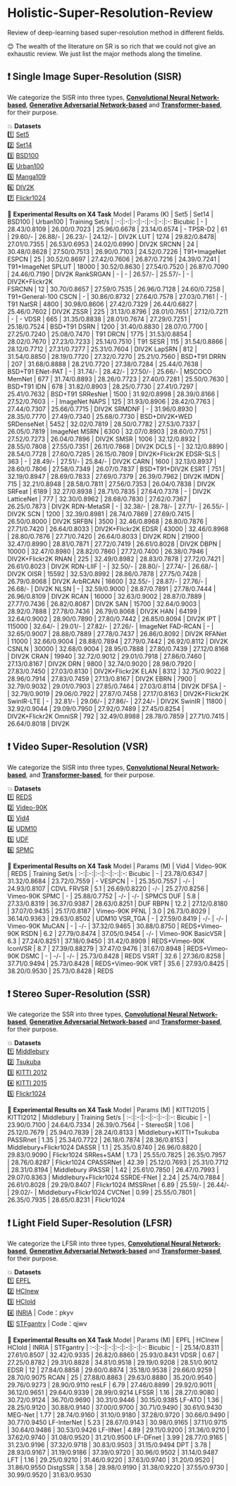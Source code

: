 # Holistic-Super-Resolution-Review
Review of deep-learning based super-resolution method in different fields.  

:blush: The wealth of the literature on SR is so rich that we could not give an exhaustic review. We just list the major methods along the timeline.  

## :heavy_exclamation_mark: Single Image Super-Resolution (SISR)  
We categorize the SISR into three types, [**Convolutional Neural Network-based**](./Single-Image-Super-Resolution/Convolutional-Neural-Network-based.md), [**Generative Adversarial Network-based**](./Single-Image-Super-Resolution/Generative-Adversarial-Network-based.md) and [**Transformer-based**](./Single-Image-Super-Resolution/Transformer-based.md), for their purpose.  

:boom: **Datasets**  
:one: [Set5](https://drive.google.com/drive/folders/1B3DJGQKB6eNdwuQIhdskA64qUuVKLZ9u)   
:two: [Set14](https://drive.google.com/drive/folders/1B3DJGQKB6eNdwuQIhdskA64qUuVKLZ9u)     
:three: [BSD100](https://drive.google.com/drive/folders/1B3DJGQKB6eNdwuQIhdskA64qUuVKLZ9u)     
:four: [Urban100](https://drive.google.com/drive/folders/1B3DJGQKB6eNdwuQIhdskA64qUuVKLZ9u)     
:five: [Manga109](https://drive.google.com/drive/folders/1B3DJGQKB6eNdwuQIhdskA64qUuVKLZ9u)     
:six: [DIV2K](https://cv.snu.ac.kr/research/EDSR/DIV2K.tar)  
:seven: [Flickr1024](https://cv.snu.ac.kr/research/EDSR/Flickr2K.tar)  

:dart: **Experimental Results on X4 Task**
Model | Params (K) | Set5 | Set14 | BSD100 | Urban100 | Training Set/s |
:-:|:-:|:-:|:-:|:-:|:-:|:-:
Bicubic   | - | 28.43/0.8109 | 26.00/0.7023 | 25.96/0.6678 | 23.14/0.6574 | - 
TPSR-D2 | 61 | 29.60/- | 26.88/- | 26.23/- | 24.12/- | DIV2K 
LUT | 1274 | 29.82/0.8478| 27.01/0.7355 | 26.53/0.6953 | 24.02/0.6990 | DIV2K 
SRCNN | 24 | 30.48/0.8628 | 27.50/0.7513 | 26.90/0.7103 | 24.52/0.7226 | T91+ImageNet 
ESPCN | 25 | 30.52/0.8697 | 27.42/0.7606 | 26.87/0.7216 | 24.39/0.7241 | T91+ImageNet 
SPLUT | 18000 | 30.52/0.8630 | 27.54/0.7520 | 26.87/0.7090 | 24.46/0.7190 | DIV2K
RankSRGAN | - | - | 26.57/- | 25.57/- | - | DIV2K+Flickr2K  
FSRCNN | 12 | 30.70/0.8657 | 27.59/0.7535 | 26.96/0.7128 | 24.60/0.7258 | T91+General-100 
CSCN | - | 30.86/0.8732 | 27.64/0.7578 | 27.03/0.7161 | - | T91
NatSR | 4800 | 30.98/0.8606 | 27.42/0.7329 | 26.44/0.6827 | 25.46/0.7602 | DIV2K
ZSSR | 225 | 31.13/0.8796 | 28.01/0.7651 | 27.12/0.7211 | - | -
VDSR | 665 | 31.35/0.8838 | 28.01/0.7674 | 27.29/0.7251 | 25.18/0.7524 | BSD+T91
DSRN | 1200 | 31.40/0.8830 | 28.07/0.7700 | 27.25/0.7240 | 25.08/0.7470 | T91
DRCN | 1775 | 31.53/0.8854 | 28.02/0.7670 | 27.23/0.7233 | 25.14/0.7510 | T91
SESR | 115 | 31.54/0.8866 | 28.12/0.7712 | 27.31/0.7277 | 25.31/0.7604 | DIV2K 
LapSRN | 812 | 31.54/0.8850 | 28.19/0.7720 | 27.32/0.7270 | 25.21/0.7560 | BSD+T91 
DRRN | 207 | 31.68/0.8888 | 28.21/0.7720 | 27.38/0.7284 | 25.44/0.7638 | BSD+T91
ENet-PAT | - | 31.74/- | 28.42/- | 27.50/- | 25.66/- | MSCOCO
MemNet | 677 | 31.74/0.8893 | 28.26/0.7723 | 27.40/0.7281 | 25.50/0.7630 | BSD+T91 
IDN | 678 | 31.82/0.8903 | 28.25/0.7730 | 27.41/0.7297 | 25.41/0.7632 | BSD+T91
SRResNet | 1500 | 31.92/0.8998 | 28.39/0.8166 | 27.52/0.7603 | - | ImageNet 
NAPS | 125 | 31.93/0.8906 | 28.42/0.7763 | 27.44/0.7307 | 25.66/0.7715 | DIV2K
SRMDNF | - | 31.96/0.8930 | 28.35/0.7770 | 27.49/0.7340 | 25.68/0.7730 | BSD+DIV2K+WED
SRDenseNet | 5452 | 32.02/0.7819 | 28.50/0.7782 | 27.53/0.7337 | 26.05/0.7819 | ImageNet 
MSRN | 6300 | 32.07/0.8903 | 28.60/0.7751 | 27.52/0.7273 | 26.04/0.7896 | DIV2K
SMSR | 1006 | 32.12/0.8932 | 28.55/0.7808 | 27.55/0.7351 | 26.11/0.7868 | DIV2K 
DCLS | - | 32.12/0.8890 | 28.54/0.7728 | 27.60/0.7285 | 26.15/0.7809 | DIV2K+Flickr2K
EDSR-SLS | 363 | - | 28.49/- | 27.51/- | 25.84/- | DIV2K
CARN | 1600 | 32.13/0.8937 | 28.60/0.7806 | 27.58/0.7349 | 26.07/0.7837 | BSD+T91+DIV2K 
ESRT | 751 | 32.19/0.8947 | 28.69/0.7833 | 27.69/0.7379 | 26.39/0.7962 | DIV2K 
IMDN | 715 | 32.21/0.8948 | 28.58/0.7811 | 27.56/0.7353 | 26.04/0.7838 | DIV2K 
SRFeat | 6189 | 32.27/0.8938 | 28.71/0.7835 | 27.64/0.7378 | - | DIV2K
LatticeNet | 777 | 32.30/0.8962 | 28.68/0.7830 | 27.62/0.7367 | 26.25/0.7873 | DIV2K
RDN-MetaSR | - | 32.38/- | 28.78/- | 27.71/- | 26.55/- | DIV2K
SCN | 1200 | 32.39/0.8981 | 28.74/0.7869 | 27.69/0.7415 | 26.50/0.8000 | DIV2K 
SRFBN | 3500 | 32.46/0.8968 | 28.80/0.7876 | 27.71/0.7420 | 26.64/0.8033 | DIV2K+Flickr2K 
EDSR | 43000 | 32.46/0.8968 | 28.80/0.7876 | 27.71/0.7420 | 26.64/0.8033 | DIV2K 
RDN | 21900 | 32.47/0.8990 | 28.81/0.7871 | 27.72/0.7419 | 26.61/0.8028 | DIV2K 
DBPN | 10000 | 32.47/0.8980 | 28.82/0.7860 | 27.72/0.7400 | 26.38/0.7946 | DIV2K+Flickr2K 
RNAN | 225 | 32.49/0.8982 | 28.83/0.7878 | 27.72/0.7421 | 26.61/0.8023 | DIV2K 
RDN-LIIF | - | 32.50/- | 28.80/- | 27.74/- | 26.68/- | DIV2K
OISR | 15592 | 32.53/0.8992 | 28.86/0.7878 | 27.75/0.7428 | 26.79/0.8068 | DIV2K 
ArbRCAN | 16600 | 32.55/- | 28.87/- | 27.76/- | 26.68/- | DIV2K
NLSN | - | 32.59/0.9000 | 28.87/0.7891 | 27.78/0.7444 | 26.96/0.8109 | DIV2K
RCAN | 16000 | 32.63/0.9002 | 28.87/0.7889 | 27.77/0.7436 | 26.82/0.8087 | DIV2K 
SAN | 15700 | 32.64/0.9003 | 28.92/0.7888 | 27.78/0.7436 | 26.79/0.8068 | DIV2K 
HAN | 64199 | 32.64/0.9002 | 28.90/0.7890 | 27.80/0.7442 | 26.85/0.8094 | DIV2K 
IPT | 115000 | 32.64/- | 29.01/- | 27.82/- | 27.26/- | ImageNet 
FAD-RCAN | - | 32.65/0.9007 | 28.88/0.7889 | 27.78/0.7437 | 26.86/0.8092 | DIV2K
RFANet | 11000 | 32.66/0.9004 | 28.88/0.7894 | 27.79/0.7442 | 26.92/0.8112 | DIV2K 
CSNLN | 30000 | 32.68/0.9004 | 28.95/0.7888 | 27.80/0.7439 | 27.12/0.8168 | DIV2K
CRAN | 19940 | 32.72/0.9012 | 29.01/0.7918 | 27.86/0.7460 | 27.13/0.8167 | DIV2K
DRN | 9800 | 32.74/0.9020 | 28.98/0.7920 | 27.83/0.7450 | 27.03/0.8130 | DIV2K+Flickr2K 
ELAN | 8312 | 32.75/0.9022 | 28.96/0.7914 | 27.83/0.7459 | 27.13/0.8167 | DIV2K 
EBRN | 7900 | 32.79/0.9032 | 29.01/0.7903 | 27.85/0.7464 | 27.03/0.8114 | DIV2K
DFSA | - | 32.79/0.9019 | 29.06/0.7922 | 27.87/0.7458 | 27.17/0.8163 | DIV2K+Flickr2K 
SwinIR-LTE | - | 32.81/- | 29.06/- | 27.86/- | 27.24/- | DIV2K
SwinIR | 11800 | 32.92/0.9044 | 29.09/0.7950 | 27.92/0.7489 | 27.45/0.8254 | DIV2K+Flickr2K 
OmniSR | 792 | 32.49/0.8988 | 28.78/0.7859 | 27.71/0.7415 | 26.64/0.8018 | DIV2K 

## :heavy_exclamation_mark: Video Super-Resolution (VSR)  
We categorize the SISR into three types, [**Convolutional Neural Network-based**](./Video-Super-Resolution/Convolutional-Neural-Network-based.md), and [**Transformer-based**](./Video-Super-Resolution/Transformer-based.md), for their purpose.  

:boom: **Datasets**  
:one: [REDS](https://seungjunnah.github.io/Datasets/reds.html)   
:two: [Video-90K](http://toflow.csail.mit.edu/)     
:three: [Vid4](https://drive.google.com/file/d/1ZuvNNLgR85TV_whJoHM7uVb-XW1y70DW/view)     
:four: [UDM10](https://www.terabox.com/web/share/link?surl=LMuQCVntRegfZSxn7s3hXw&path=%2Fproject%2Fpfnl)     
:five: [UDF](https://github.com/yhjo09/VSR-DUF/tree/master/inputs)     
:six: [SPMC](https://tinyurl.com/y426dcn9)  

:dart: **Experimental Results on X4 Task**
Model | Params (M) | Vid4 | Video-90K | REDS | Training Set/s |
:-:|:-:|:-:|:-:|:-:|:-:
Bicubic | - | 23.78/0.6347 | 31.32/0.8684 | 23.72/0.7559 | - 
VESPCN | - | 25.35/0.7557 | -/- | 24.93/0.8107 | CDVL
FRVSR | 5.1 | 26.69/0.8220 | -/- | 25.27/0.8256 | Vimeo-90K 
SPMC | - | 25.88/0.7752 | -/- | -/- | SPMCS 
DUF | 5.8 | 27.33/0.8319 | 36.37/0.9387 | 28.63/0.8251 | DUF 
RBPN | 12.2 | 27.12/0.8180 | 37.07/0.9435 | 25.17/0.8187 | Vimeo-90K 
PFNL | 3.0 | 26.73/0.8029 | 36.14/0.9363 | 29.63/0.8502 | UDM10 
VSR\_TGA | - | 27.59/0.8419 | -/- | -/- | Vimeo-90K 
MuCAN | - | -/- | 37.32/0.9465 | 30.88/0.8750 | REDS+Vimeo-90K 
RSDN | 6.2 | 27.79/0.8474 | 37.05/0.9454 | -/- | Vimeo-90K 
BasicVSR | 6.3 | 27.24/0.8251 | 37.18/0.9450 | 31.42/0.8909 | REDS+Vimeo-90K 
IconVSR | 8.7 | 27.39/0.88279 | 37.47/0.9476 | 31.67/0.8948 | REDS+Vimeo-90K 
DSMC | - | -/- | -/- | 25.73/0.8428 | REDS 
VSRT | 32.6 | 27.36/0.8258 | 37.71/0.9494 | 25.73/0.8428 | REDS+Vimeo-90K 
VRT | 35.6 | 27.93/0.8425 | 38.20/0.9530 | 25.73/0.8428 | REDS 

## :heavy_exclamation_mark: Stereo Super-Resolution (SSR)  
We categorize the SSR into three types, [**Convolutional Neural Network-based**](./Stereo-Super-Resolution/Convolutional-Neural-Network-based.md), [**Generative Adversarial Network-based**](./Stereo-Super-Resolution/Generative-Adversarial-Network-based.md) and [**Transformer-based**](./Stereo-Super-Resolution/Transformer-based.md), for their purpose.  

:boom: **Datasets**  
:one: [Middlebury](https://vision.middlebury.edu/stereo/data/)   
:two: [Tsukuba](https://home.cvlab.cs.tsukuba.ac.jp/dataset)     
:three: [KITTI 2012](http://www.cvlibs.net/datasets/kitti/eval_stereo_flow.php?benchmark=stereo)     
:four: [KITTI 2015](http://www.cvlibs.net/datasets/kitti/eval_scene_flow.php?benchmark=stereo)     
:five: [Flickr1024](https://yingqianwang.github.io/Flickr1024/)     

:dart: **Experimental Results on X4 Task**
Model | Params (M) | KITTI2015 | KITTI2012 | Middlebury | Training Set/s |
:-:|:-:|:-:|:-:|:-:|:-:
Bicubic  | -  | 23.90/0.7100  | 24.64/0.7334  | 26.39/0.7564  |  - 
StereoSR  | 1.06  | 25.12/0.7679  | 25.94/0.7839  | 28.24/0.8133  | Middlebury+KITTI+Tsukuba 
PASSRnet  | 1.35  | 25.34/0.7722  | 26.18/0.7874  | 28.36/0.8153  | Middlebury+Flickr1024 
DASSR  | 1.1  | 25.35/0.8740  | 26.96/0.8820  | 29.83/0.9090  | Flickr1024 
SRRes+SAM  | 1.73  | 25.55/0.7825  | 26.35/0.7957  | 28.76/0.8287  | Flickr1024 
CPASSRNet  | 42.39  | 25.12/0.7693  | 25.31/0.7712  | 28.31/0.8194  | Middlebury 
iPASSR  | 1.42  | 25.61/0.7850  | 26.47/0.7993  | 29.07/0.8363  | Middlebury+Flickr1024 
SSRDE-FNet  | 2.24  | 25.74/0.7884  | 26.61/0.8028  | 29.29/0.8407  | Flickr1024 
IMSSRnet  | 6.89  | 25.59/-  | 26.44/-  | 29.02/-  | Middlebury+Flickr1024 
CVCNet  | 0.99  | 25.55/0.7801  | 26.35/0.7935  | 28.65/0.8231  | Flickr1024 

## :heavy_exclamation_mark: Light Field Super-Resolution (LFSR)  
We categorize the LFSR into three types, [**Convolutional Neural Network-based**](./Light-Field-Super-Resolution/Convolutional-Neural-Network-based.md), [**Generative Adversarial Network-based**](./Light-Field-Super-Resolution/Generative-Adversarial-Network-based.md) and [**Transformer-based**](./Light-Field-Super-Resolution/Transformer-based.md), for their purpose.  

:boom: **Datasets**  
:one: [EPFL](https://infoscience.epfl.ch/record/218363)  
:two: [HCInew](https://lightfield-analysis.uni-konstanz.de/)     
:three: [HCIold](https://lightfield-analysis.uni-konstanz.de/)     
:four: [INRIA](https://pan.baidu.com/s/19iGLK57mXqC4_g8idEQovg) | Code：pkyv   
:five: [STFgantry](https://pan.baidu.com/s/1WRTh_AYu_H9kR-DqSBb2dg) | Code：qjwv     

:dart: **Experimental Results on X4 Task**
Model | Params (M) | EPFL | HCInew | HCIold | INRIA | STFgantry |
:-:|:-:|:-:|:-:|:-:|:-:|:-:
Bicubic | -  | 25.14/0.8311  | 27.61/0.8507  | 32.42/0.9335  | 26.82/0.8860  | 25.93/0.8431 
VDSR  | 0.67  | 27.25/0.8782  | 29.31/0.8828  | 34.81/0.9518  | 29.19/0.9208  | 28.51/0.9012 
EDSR | 12  | 27.84/0.8858  | 29.60/0.8874  | 35.18/0.9538  | 29.66/0.9259  | 28.70/0.9075 
RCAN  | 25  | 27.88/0.8863  | 29.63/0.8880  | 35.20/0.9540  | 29.76/0.9273  | 28.90/0.9110 
resLF  | 6.79  | 27.46/0.8899  | 29.92/0.9011  | 36.12/0.9651  | 29.64/0.9339  | 28.99/0.9214 
LFSSR  | 1.16  | 28.27/0.9080  | 30.72/0.9124  | 36.70/0.9690  | 30.31/0.9446  | 30.15/0.9385 
LF-ATO  | 1.36  | 28.25/0.9120  | 30.88/0.9140  | 37.00/0.9700  | 30.71/0.9490  | 30.61/0.9430 
MEG-Net  | 1.77  | 28.74/0.9160  | 31.10/0.9180  | 37.28/0.9720  | 30.66/0.9490  | 30.77/0.9450 
LF-InterNet  | 5.23  | 28.67/0.9143  | 30.98/0.9165  | 37.11/0.9715  | 30.64/0.9486  | 30.53/0.9426 
LF-IINet  | 4.89  | 29.11/0.9200  | 31.36/0.9210  | 37.62/0.9740  | 31.08/0.9520  | 31.21/0.9500 
LF-DFnet  | 3.99  | 28.77/0.9165  | 31.23/0.9196  | 37.32/0.9718  | 30.83/0.9503  | 31.15/0.9494 
DPT  | 3.78  | 28.93/0.9167  | 31.19/0.9186  | 37.39/0.9720  | 30.96/0.9502  | 31.14/0.9487 
LFT  | 1.16  | 29.25/0.9210  | 31.46/0.9220  | 37.63/0.9740  | 31.20/0.9520  | 31.86/0.9550 
DistgSSR | 3.58  | 28.98/0.9190  | 31.38/0.9220  | 37.55/0.9730  | 30.99/0.9520  | 31.63/0.9530 
